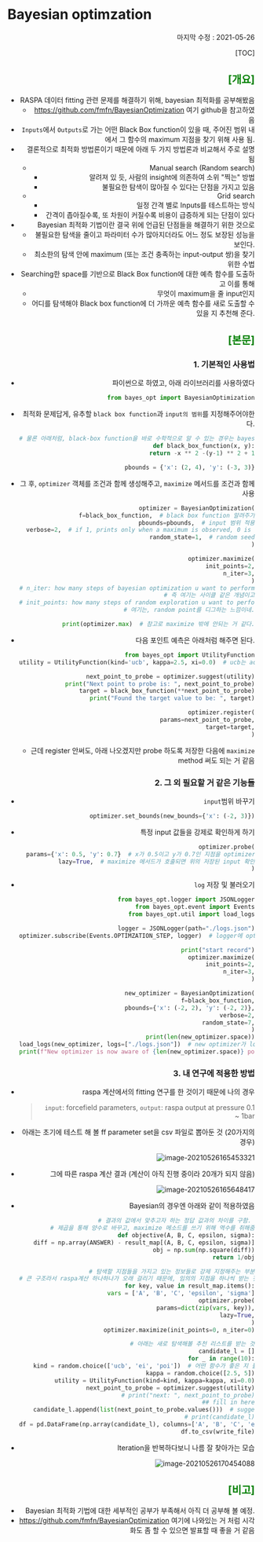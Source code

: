# Bayesian optimzation

<div style="text-align: right"> 마지막 수정 : 2021-05-26




[TOC]

## <span style="color:green">[개요]</span>

- RASPA 데이터 fitting 관련 문제를 해결하기 위해, bayesian 최적화를 공부해봤음
  - https://github.com/fmfn/BayesianOptimization 여기 github을 참고하였음
- `Inputs`에서 `Outputs`로 가는 어떤 Black Box function이 있을 때, 주어진 범위 내에서 그 함수의 maximum 지점을 찾기 위해 사용 됨.
- 결론적으로 최적화 방법론이기 때문에 아래 두 가지 방법론과 비교해서 주로 설명 됨
  - Manual search (Random search)
    - 알려져 있 듯, 사람의 insight에 의존하여 소위 "찍는" 방법
    - 불필요한 탐색이 많아질 수 있다는 단점을 가지고 있음
  - Grid search
    - 일정 간격 별로 Inputs를 테스트하는 방식
    - 간격이 좁아질수록, 또 차원이 커질수록 비용이 급증하게 되는 단점이 있다
- Bayesian 최적화 기법이란 결국 위에 언급된 단점들을 해결하기 위한 것으로 
  - 불필요한 탐색을 줄이고 파라미터 수가 많아지더라도 어느 정도 보장된 성능을 보인다.
  - 최소한의 탐색 안에 maximum (또는 조건 충족하는 input-output 쌍)을 찾기 위한 수법
- Searching한 space를 기반으로 Black Box function에 대한 예측 함수를 도출하고 이를 통해
  - 무엇이 maximum을 줄 input인지
  - 어디를 탐색해야 Black box function에 더 가까운 예측 함수를 새로 도출할 수 있을 지 추천해 준다.



## <span style="color:green">[본문]</span>

### 1.  기본적인 사용법

- 파이썬으로 하였고, 아래 라이브러리를 사용하였다

  ~~~python
  from bayes_opt import BayesianOptimization
  ~~~

- 최적화 문제답게, 유추할 `black box function`과 `input의 범위`를 지정해주어야한다.

  ~~~python
  # 물론 아래처럼, black-box function을 바로 수학적으로 알 수 있는 경우는 bayesian 쓸 때는 거의 없지.
  def black_box_function(x, y):
      return -x ** 2 -(y-1) ** 2 + 1
  
  pbounds = {'x': (2, 4), 'y': (-3, 3)}
  ~~~

- 그 후, `optimizer` 객체를 조건과 함께 생성해주고, `maximize` 메서드를 조건과 함께 사용

  ~~~python
  optimizer = BayesianOptimization(
  	f=black_box_function,  # black box function 알려주기
  	pbounds=pbounds,  # input 범위 적용
  	verbose=2,  # if 1, prints only when a maximum is observed, 0 is silent
  	random_state=1,  # random seed
  )
  
  optimizer.maximize(
      init_points=2,
      n_iter=3,
  )
  # n_iter: how many steps of bayesian optimization u want to perform
  # 즉 여기는 사이클 같은 개념이고
  # init_points: how many steps of random exploration u want to perform
  # 여기는, random point를 디그하는 느낌이네.
  
  print(optimizer.max)  # 참고로 maximize 밖에 안되는 거 같다.
  ~~~

- 다음 포인트 예측은 아래처럼 해주면 된다.

  ~~~python
  from bayes_opt import UtilityFunction
  utility = UtilityFunction(kind='ucb', kappa=2.5, xi=0.0)  # ucb는 acquisition function의 일종, kappa랑 xi도 옵션인데 얼마나 대담하게 예측할 지 등등과 관련된 것들
  
  next_point_to_probe = optimizer.suggest(utility)
  print("Next point to probe is: ", next_point_to_probe)
  target = black_box_function(**next_point_to_probe)
  print("Found the target value to be: ", target)
  
  optimizer.register(
      params=next_point_to_probe,
      target=target,
  )
  ~~~

  - 근데 register 안써도, 아래 나오겠지만 probe 하도록 저장한 다음에 `maximize` method 써도 되는 거 같음



### 2. 그 외 필요할 거 같은 기능들

- `input`범위 바꾸기

  ~~~python
  optimizer.set_bounds(new_bounds={'x': (-2, 3)})
  ~~~

- 특정 input 값들을 강제로 확인하게 하기

  ~~~python
  optimizer.probe(
  	params={'x': 0.5, 'y': 0.7}  # x가 0.5이고 y가 0.7인 지점을 optimizer가 확인하게 함
      lazy=True,  # maximize 메서드가 호출되면 위의 저장된 input 확인
  )
  ~~~

- `log` 저장 및 불러오기

  ~~~python
  from bayes_opt.logger import JSONLogger
  from bayes_opt.event import Events
  from bayes_opt.util import load_logs
  
  logger = JSONLogger(path="./logs.json")
  optimizer.subscribe(Events.OPTIMZATION_STEP, logger)  # logger에 optimization 이벤트 저장
  
  print("start record")
  optimizer.maximize(
      init_points=2,
      n_iter=3,
  )
  
  new_optimizer = BayesianOptimization(
      f=black_box_function,
      pbounds={'x': (-2, 2), 'y': (-2, 2)},
      verbose=2,
      random_state=7,
  )
  print(len(new_optimizer.space))
  load_logs(new_optimizer, logs=["./logs.json"])  # new optimizer가 log 정보를 읽어옴
  print(f"New optimizer is now aware of {len(new_optimizer.space)} points")
  ~~~

  

  

### 3. 내 연구에 적용한 방법

- raspa 계산에서의 fitting 연구를 한 것이기 때문에 나의 경우

  > `input`: forcefield parameters,  `output`: raspa output at pressure 0.1 ~ 1bar

- 아래는 초기에 테스트 해 볼 ff parameter set을 csv 파일로 뽑아둔 것 (20가지의 경우)

  ![image-20210526165453321](./images/input.png)

- 그에 따른 raspa 계산 결과 (계산이 아직 진행 중이라 20개가 되지 않음)

  ![image-20210526165648417](./images/result.png)

- Bayesian의 경우엔 아래와 같이 적용하였음

  ~~~python
  # 결과의 값에서 맞추고자 하는 정답 값과의 차이를 구함. 
  # 제곱을 통해 양수로 바꾸고, maximize 메소드를 쓰기 위해 역수를 취해줌
  def objective(A, B, C, epsilon, sigma):
      diff = np.array(ANSWER) - result_map[(A, B, C, epsilon, sigma)]
      obj = np.sum(np.square(diff))
      return 1/obj
  
  # 탐색할 지점들을 가지고 있는 정보들로 강제 지정해주는 부분
  # 큰 구조라서 raspa계산 하나하나가 오래 걸리기 때문에, 임의의 지점을 하나씩 받는 것이 어렵기 때문에 이렇게 하였음
  for key, value in result_map.items():
      vars = ['A', 'B', 'C', 'epsilon', 'sigma']
      optimizer.probe(
          params=dict(zip(vars, key)),
          lazy=True,
      )
  optimizer.maximize(init_points=0, n_iter=0)
  
  # 아래는 새로 탐색해볼 추천 리스트를 받는 것
  candidate_l = []
  for _ in range(10):
      kind = random.choice(['ucb', 'ei', 'poi'])  # 어떤 함수가 좋은 지 몰라서, 그냥 random하게
      kappa = random.choice([2.5, 5])
      utility = UtilityFunction(kind=kind, kappa=kappa, xi=0.0)
      next_point_to_probe = optimizer.suggest(utility)
      # print("next: ", next_point_to_probe)
      ## fill in here
      candidate_l.append(list(next_point_to_probe.values()))  # suggest 자체에도 random seed가 있어서 이렇게 해도 추천이 안겹침
  # print(candidate_l)
  df = pd.DataFrame(np.array(candidate_l), columns=['A', 'B', 'C', 'epsilon', 'sigma'])
  df.to_csv(write_file)
  ~~~

- Iteration을 반복하다보니 나름 잘 찾아가는 모습

  ![image-20210526170454088](./images/graph.png)





## <span style="color:green">[비고]</span>

- Bayesian 최적화 기법에 대한 세부적인 공부가 부족해서 아직 더 공부해 볼 예정.
- https://github.com/fmfn/BayesianOptimization 여기에 나와있는 거 처럼 시각화도 좀 할 수 있으면 발표할 때 좋을 거 같음

